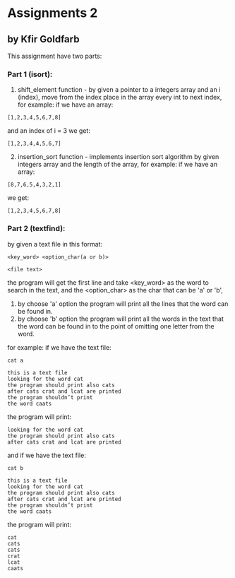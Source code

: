 # Assignments 2
## by Kfir Goldfarb

This assignment have two parts:
### Part 1 (isort):
1. shift_element function - by given a pointer to a integers array and an i (index), move from the index place in the array every int to next index, for example:
if we have an array:
```
[1,2,3,4,5,6,7,8]
```
and an index of i = 3
we get:
```
[1,2,3,4,4,5,6,7]
```

2. insertion_sort function - implements insertion sort algorithm by given integers array and the length of the array, for example:
if we have an array:
```
[8,7,6,5,4,3,2,1]
```

we get:
```
[1,2,3,4,5,6,7,8]
```

### Part 2 (textfind):
by given a text file in this format:
```
<key_word> <option_char(a or b)>

<file text>
```

the program will get the first line and take <key_word> as the word to search in the text, and the <option_char> as the char that can be 'a' or 'b',
1. by choose 'a' option the program will print all the lines that the word can be found in.
2. by choose 'b' option the program will print all the words in the text that the word can be found in to the point of omitting one letter from the word.

for example:
if we have the text file:
```
cat a

this is a text file
looking for the word cat
the program should print also cats
after cats crat and lcat are printed
the program shouldn’t print
the word caats
```

the program will print:
```
looking for the word cat
the program should print also cats
after cats crat and lcat are printed
```

and if we have the text file:
```
cat b

this is a text file
looking for the word cat
the program should print also cats
after cats crat and lcat are printed
the program shouldn’t print
the word caats
```
the program will print:
```
cat
cats
cats
crat
lcat
caats
```